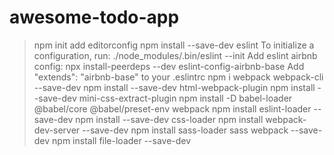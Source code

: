 # awesome-todo-app

> npm init
> add editorconfig
> npm install --save-dev eslint
> To initialize a configuration, run: ./node_modules/.bin/eslint --init
> Add eslint airbnb config: npx install-peerdeps --dev eslint-config-airbnb-base
> Add "extends": "airbnb-base" to your .eslintrc
> npm i webpack webpack-cli --save-dev
> npm install --save-dev html-webpack-plugin
> npm install --save-dev mini-css-extract-plugin
> npm install -D babel-loader @babel/core @babel/preset-env webpack
> npm install eslint-loader --save-dev
> npm install --save-dev css-loader
> npm install webpack-dev-server --save-dev
> npm install sass-loader sass webpack --save-dev
> npm install file-loader --save-dev
